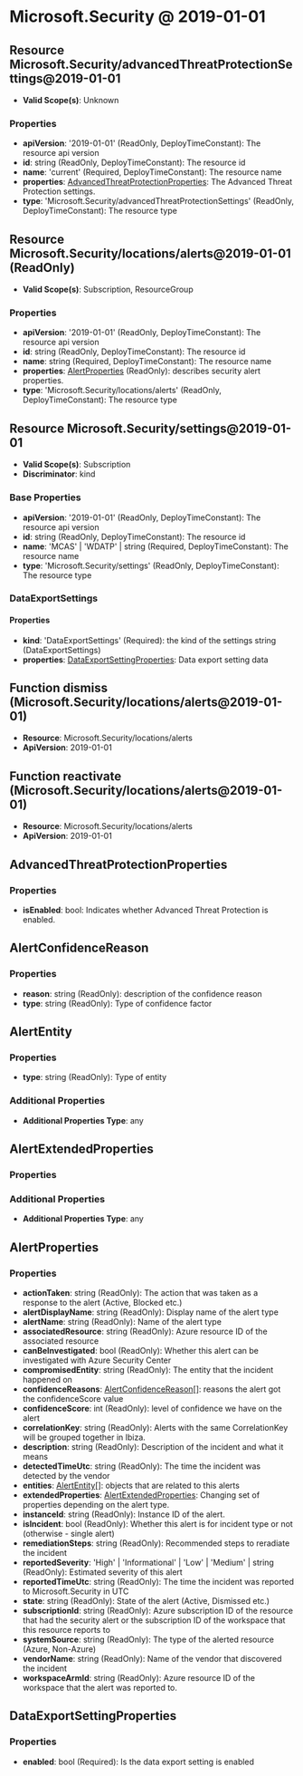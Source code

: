 # Microsoft.Security @ 2019-01-01

## Resource Microsoft.Security/advancedThreatProtectionSettings@2019-01-01
* **Valid Scope(s)**: Unknown
### Properties
* **apiVersion**: '2019-01-01' (ReadOnly, DeployTimeConstant): The resource api version
* **id**: string (ReadOnly, DeployTimeConstant): The resource id
* **name**: 'current' (Required, DeployTimeConstant): The resource name
* **properties**: [AdvancedThreatProtectionProperties](#advancedthreatprotectionproperties): The Advanced Threat Protection settings.
* **type**: 'Microsoft.Security/advancedThreatProtectionSettings' (ReadOnly, DeployTimeConstant): The resource type

## Resource Microsoft.Security/locations/alerts@2019-01-01 (ReadOnly)
* **Valid Scope(s)**: Subscription, ResourceGroup
### Properties
* **apiVersion**: '2019-01-01' (ReadOnly, DeployTimeConstant): The resource api version
* **id**: string (ReadOnly, DeployTimeConstant): The resource id
* **name**: string (Required, DeployTimeConstant): The resource name
* **properties**: [AlertProperties](#alertproperties) (ReadOnly): describes security alert properties.
* **type**: 'Microsoft.Security/locations/alerts' (ReadOnly, DeployTimeConstant): The resource type

## Resource Microsoft.Security/settings@2019-01-01
* **Valid Scope(s)**: Subscription
* **Discriminator**: kind

### Base Properties
* **apiVersion**: '2019-01-01' (ReadOnly, DeployTimeConstant): The resource api version
* **id**: string (ReadOnly, DeployTimeConstant): The resource id
* **name**: 'MCAS' | 'WDATP' | string (Required, DeployTimeConstant): The resource name
* **type**: 'Microsoft.Security/settings' (ReadOnly, DeployTimeConstant): The resource type

### DataExportSettings
#### Properties
* **kind**: 'DataExportSettings' (Required): the kind of the settings string (DataExportSettings)
* **properties**: [DataExportSettingProperties](#dataexportsettingproperties): Data export setting data


## Function dismiss (Microsoft.Security/locations/alerts@2019-01-01)
* **Resource**: Microsoft.Security/locations/alerts
* **ApiVersion**: 2019-01-01

## Function reactivate (Microsoft.Security/locations/alerts@2019-01-01)
* **Resource**: Microsoft.Security/locations/alerts
* **ApiVersion**: 2019-01-01

## AdvancedThreatProtectionProperties
### Properties
* **isEnabled**: bool: Indicates whether Advanced Threat Protection is enabled.

## AlertConfidenceReason
### Properties
* **reason**: string (ReadOnly): description of the confidence reason
* **type**: string (ReadOnly): Type of confidence factor

## AlertEntity
### Properties
* **type**: string (ReadOnly): Type of entity
### Additional Properties
* **Additional Properties Type**: any

## AlertExtendedProperties
### Properties
### Additional Properties
* **Additional Properties Type**: any

## AlertProperties
### Properties
* **actionTaken**: string (ReadOnly): The action that was taken as a response to the alert (Active, Blocked etc.)
* **alertDisplayName**: string (ReadOnly): Display name of the alert type
* **alertName**: string (ReadOnly): Name of the alert type
* **associatedResource**: string (ReadOnly): Azure resource ID of the associated resource
* **canBeInvestigated**: bool (ReadOnly): Whether this alert can be investigated with Azure Security Center
* **compromisedEntity**: string (ReadOnly): The entity that the incident happened on
* **confidenceReasons**: [AlertConfidenceReason](#alertconfidencereason)[]: reasons the alert got the confidenceScore value
* **confidenceScore**: int (ReadOnly): level of confidence we have on the alert
* **correlationKey**: string (ReadOnly): Alerts with the same CorrelationKey will be grouped together in Ibiza.
* **description**: string (ReadOnly): Description of the incident and what it means
* **detectedTimeUtc**: string (ReadOnly): The time the incident was detected by the vendor
* **entities**: [AlertEntity](#alertentity)[]: objects that are related to this alerts
* **extendedProperties**: [AlertExtendedProperties](#alertextendedproperties): Changing set of properties depending on the alert type.
* **instanceId**: string (ReadOnly): Instance ID of the alert.
* **isIncident**: bool (ReadOnly): Whether this alert is for incident type or not (otherwise - single alert)
* **remediationSteps**: string (ReadOnly): Recommended steps to reradiate the incident
* **reportedSeverity**: 'High' | 'Informational' | 'Low' | 'Medium' | string (ReadOnly): Estimated severity of this alert
* **reportedTimeUtc**: string (ReadOnly): The time the incident was reported to Microsoft.Security in UTC
* **state**: string (ReadOnly): State of the alert (Active, Dismissed etc.)
* **subscriptionId**: string (ReadOnly): Azure subscription ID of the resource that had the security alert or the subscription ID of the workspace that this resource reports to
* **systemSource**: string (ReadOnly): The type of the alerted resource (Azure, Non-Azure)
* **vendorName**: string (ReadOnly): Name of the vendor that discovered the incident
* **workspaceArmId**: string (ReadOnly): Azure resource ID of the workspace that the alert was reported to.

## DataExportSettingProperties
### Properties
* **enabled**: bool (Required): Is the data export setting is enabled

